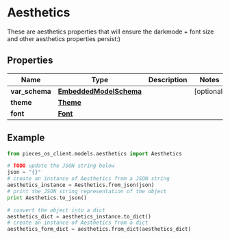 # Aesthetics

These are aesthetics properties that will ensure the darkmode + font size and other aesthetics properties persist:)

## Properties

Name | Type | Description | Notes
------------ | ------------- | ------------- | -------------
**var_schema** | [**EmbeddedModelSchema**](EmbeddedModelSchema) |  | [optional] 
**theme** | [**Theme**](Theme) |  | 
**font** | [**Font**](Font) |  | 

## Example

```python
from pieces_os_client.models.aesthetics import Aesthetics

# TODO update the JSON string below
json = "{}"
# create an instance of Aesthetics from a JSON string
aesthetics_instance = Aesthetics.from_json(json)
# print the JSON string representation of the object
print Aesthetics.to_json()

# convert the object into a dict
aesthetics_dict = aesthetics_instance.to_dict()
# create an instance of Aesthetics from a dict
aesthetics_form_dict = aesthetics.from_dict(aesthetics_dict)
```



